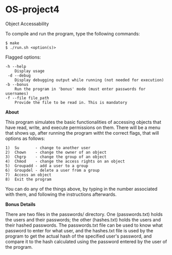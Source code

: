 # OS-project4
Object Accessability

To compile and run the program, type the following commands:
```
$ make
$ ./run.sh <option(s)>
```
Flagged options:

    -h --help
        Display usage
     -d --debug
        Display debugging output while running (not needed for execution)
    -b --bonus
        Run the program in 'bonus' mode (must enter passwords for usernames)
    -f --file file_path
        Provide the file to be read in. This is mandatory
**About**
 
This program simulates the basic functionalities of accessing objects that have read, write, and execute permissions on them. There will be a menu that shows up, after running the program witht the correct flags, that will options as follows:

    1)  Su       - change to another user
    2)  Chown    - change the owner of an object
    3)  Chgrp    - change the group of an object
    4)  Chmod    - change the access rights on an object
    5)  Groupadd - add a user to a group
    6)  Groupdel - delete a user from a group
    7)  Access an object
    8)  Exit the program

You can do any of the things above, by typing in the number associated with them, and following the instructions afterwards.

**Bonus Details**

There are two files in the passwords/ directory. One (passwords.txt) holds the users and their passwords; the other (hashes.txt) holds the users and their hashed passwords. The passwords.txt file can be used to know what password to enter for what user, and the hashes.txt file is used by the program to get the actual hash of the specified user's password, and compare it to the hash calculated using the password entered by the user of the program.
